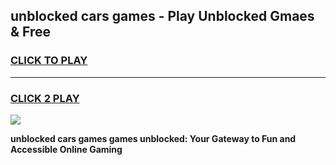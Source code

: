 
## unblocked cars games - Play Unblocked Gmaes & Free
<h3>
<a href="https://premium.freeplayer.one?title=unblocked_cars_games&ref=19F">CLICK TO PLAY</a></h3>
<hr>

<h3>
<a href="https://premium.freeplayer.one?title=unblocked_cars_games&ref=19F">CLICK 2 PLAY</a>
  
</h3>

<a href="https://premium.freeplayer.one?title=unblocked_cars_games&ref=19F/"><img src="https://clearcache.store/games.png"></a>


**unblocked cars games games unblocked: Your Gateway to Fun and Accessible Online Gaming**
